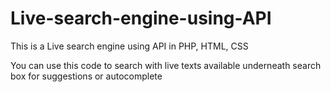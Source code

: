 # Live-search-engine-using-API
This is a Live search engine using API in PHP, HTML, CSS

You can use this code to search with live texts available underneath search box for suggestions or autocomplete
